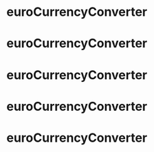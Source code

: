 # euroCurrencyConverter
# euroCurrencyConverter
# euroCurrencyConverter
# euroCurrencyConverter
# euroCurrencyConverter

